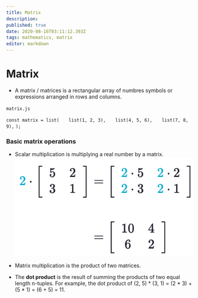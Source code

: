 ```yaml
---
title: Matrix
description: 
published: true
date: 2020-08-16T03:11:12.393Z
tags: mathematics, matrix
editor: markdown
---
```


# Matrix
* A matrix / matrices is a rectangular array of numbres symbols or expressions arranged in rows and columns.

`matrix.js`

`const matrix = list(`
`	list(1, 2, 3),`
` 	list(4, 5, 6),`
`  	list(7, 8, 9),`
`);`

### Basic matrix operations

* Scalar multiplication is multiplying a real number by a matrix. 
![screen_shot_2020-08-15_at_7.47.46_pm.png](/screen_shot_2020-08-15_at_7.47.46_pm.png)
 
 * Matrix multiplication is the product of two matrices.
 
 * The **dot product** is the result of summing the products of two equal length n-tuples. For example, the dot product of (2, 5) * (3, 1) = (2 * 3) + (5 * 1) = (6 + 5) = 11.
